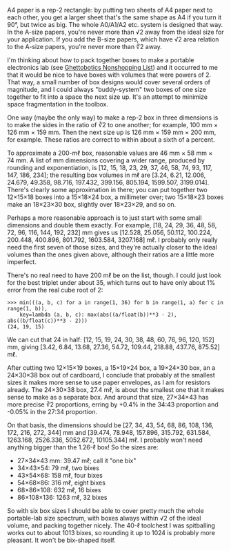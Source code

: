 A4 paper is a rep-2 rectangle: by putting two sheets of A4 paper next
to each other, you get a larger sheet that's the same shape as A4 if
you turn it 90°, but twice as big.  The whole A0/A1/A2 etc. system is
designed that way.  In the A-size papers, you're never more than √2
away from the ideal size for your application.  If you add the B-size
papers, which have √2 area relation to the A-size papers, you're never
more than ∜2 away.

I'm thinking about how to pack together boxes to make a portable
electronics lab (see [Ghettobotics Nonshopping
List](ghettobotics-nonshopping-list.md)) and it occurred to me that it
would be nice to have boxes with volumes that were powers of 2.  That
way, a small number of box designs would cover several orders of
magnitude, and I could always "buddy-system" two boxes of one size
together to fit into a space the next size up.  It's an attempt to
minimize space fragmentation in the toolbox.

One way (maybe the only way) to make a rep-2 box in three dimensions
is to make the sides in the ratio of ∛2 to one another; for example,
100 mm × 126 mm × 159 mm.  Then the next size up is 126 mm × 159 mm ×
200 mm, for example.  These ratios are correct to within about a sixth
of a percent.

To approximate a 200-mℓ box, reasonable values are 46 mm × 58 mm ×
74 mm.  A list of mm dimensions covering a wider range, produced by
rounding and exponentiation, is [12, 15, 18, 23, 29, 37, 46, 58, 74,
93, 117, 147, 186, 234]; the resulting box volumes in mℓ are [3.24,
6.21, 12.006, 24.679, 49.358, 98.716, 197.432, 399.156, 805.194,
1599.507, 3199.014].  There's clearly some approximation in there; you
can put together two 12×15×18 boxes into a 15×18×24 box, a millimeter
over; two 15×18×23 boxes make an 18×23×30 box, slightly over 18×23×29,
and so on.

Perhaps a more reasonable approach is to just start with some small
dimensions and double them exactly.  For example, [18, 24, 29, 36, 48,
58, 72, 96, 116, 144, 192, 232] mm gives us [12.528, 25.056, 50.112,
100.224, 200.448, 400.896, 801.792, 1603.584, 3207.168] mℓ.  I
probably only really need the first seven of those sizes, and they're
actually closer to the ideal volumes than the ones given above,
although their ratios are a little more imperfect.

There's no real need to have 200 mℓ be on the list, though.  I could
just look for the best triplet under about 35, which turns out to have
only about 1% error from the real cube root of 2:

    >>> min(((a, b, c) for a in range(1, 36) for b in range(1, a) for c in range(1, b)),
        key=lambda (a, b, c): max(abs((a/float(b))**3 - 2), abs((b/float(c))**3 - 2)))
    (24, 19, 15)

We can cut that 24 in half: [12, 15, 19, 24, 30, 38, 48, 60, 76, 96,
120, 152] mm, giving [3.42, 6.84, 13.68, 27.36, 54.72, 109.44, 218.88,
437.76, 875.52] mℓ.

After cutting two 12×15×19 boxes, a 15×19×24 box, a 19×24×30 box, an a
24×30×38 box out of cardboard, I conclude that probably at the
smallest sizes it makes more sense to use paper envelopes, as I am for
resistors already.  The 24×30×38 box, 27.4 mℓ, is about the smallest
one that it makes sense to make as a separate box.  And around that
size, 27×34×43 has more precise ∛2 proportions, erring by +0.4% in the
34:43 proportion and -0.05% in the 27:34 proportion.

On that basis, the dimensions should be [27, 34, 43, 54, 68, 86, 108,
136, 172, 216, 272, 344] mm and [39.474, 78.948, 157.896, 315.792,
631.584, 1263.168, 2526.336, 5052.672, 10105.344] mℓ.  I probably
won't need anything bigger than the 1.26-ℓ box!  So the sizes are:

- 27×34×43 mm: 39.47 mℓ; call it "one bix"
- 34×43×54: 79 mℓ, two bixes
- 43×54×68: 158 mℓ, four bixes
- 54×68×86: 316 mℓ, eight bixes
- 68×86×108: 632 mℓ, 16 bixes
- 86×108×136: 1263 mℓ, 32 bixes

So with six box sizes I should be able to cover pretty much the whole
portable-lab size spectrum, with boxes always within √2 of the ideal
volume, and packing together nicely.  The 40-ℓ toolchest I was
spitballing works out to about 1013 bixes, so rounding it up to 1024
is probably more pleasant.  It won't be bix-shaped itself.
